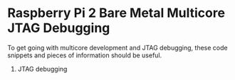 # Raspberry Pi 2 Bare Metal Multicore JTAG Debugging


To get going with multicore development and JTAG debugging,
these code snippets and pieces of information should be useful.

1. JTAG debugging